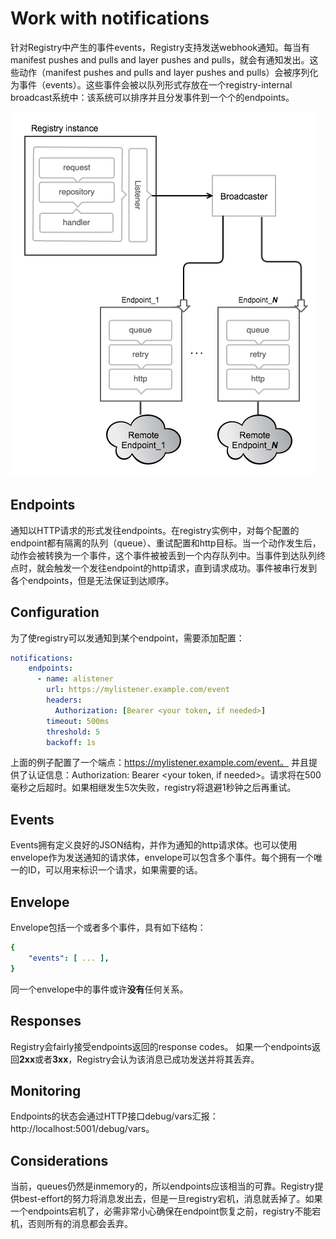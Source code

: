 # Work with notifications
针对Registry中产生的事件events，Registry支持发送webhook通知。每当有manifest pushes and pulls and layer pushes and pulls，就会有通知发出。这些动作（manifest pushes and pulls and layer pushes and pulls）会被序列化为事件（events）。这些事件会被以队列形式存放在一个registry-internal broadcast系统中：该系统可以排序并且分发事件到一个个的endpoints。

![](pics/registry_notifications.png)

## Endpoints
通知以HTTP请求的形式发往endpoints。在registry实例中，对每个配置的endpoint都有隔离的队列（queue）、重试配置和http目标。当一个动作发生后，动作会被转换为一个事件，这个事件被被丢到一个内存队列中。当事件到达队列终点时，就会触发一个发往endpoint的http请求，直到请求成功。事件被串行发到各个endpoints，但是无法保证到达顺序。

## Configuration
为了使registry可以发通知到某个endpoint，需要添加配置：

```yaml
notifications:
    endpoints:
      - name: alistener
        url: https://mylistener.example.com/event
        headers:
          Authorization: [Bearer <your token, if needed>]
        timeout: 500ms
        threshold: 5
        backoff: 1s
```

上面的例子配置了一个端点：https://mylistener.example.com/event。
并且提供了认证信息：Authorization: Bearer <your token, if needed>。请求将在500毫秒之后超时。如果相继发生5次失败，registry将退避1秒钟之后再重试。

## Events

Events拥有定义良好的JSON结构，并作为通知的http请求体。也可以使用envelope作为发送通知的请求体，envelope可以包含多个事件。每个拥有一个唯一的ID，可以用来标识一个请求，如果需要的话。

## Envelope

Envelope包括一个或者多个事件，具有如下结构：

``` yaml
{
	"events": [ ... ],
}
```
同一个envelope中的事件或许**没有**任何关系。

## Responses
Registry会fairly接受endpoints返回的response codes。 如果一个endpoints返回**2xx**或者**3xx**，Registry会认为该消息已成功发送并将其丢弃。

## Monitoring
Endpoints的状态会通过HTTP接口debug/vars汇报：http://localhost:5001/debug/vars。

## Considerations
当前，queues仍然是inmemory的，所以endpoints应该相当的可靠。Registry提供best-effort的努力将消息发出去，但是一旦registry宕机，消息就丢掉了。如果一个endpoints宕机了，必需非常小心确保在endpoint恢复之前，registry不能宕机，否则所有的消息都会丢弃。
